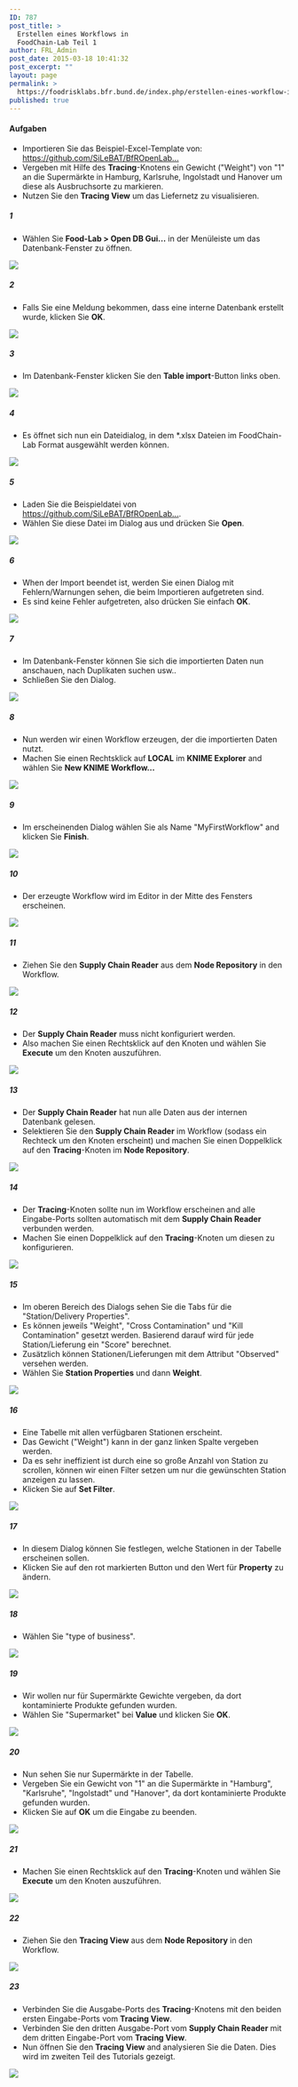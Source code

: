 ```yaml
---
ID: 787
post_title: >
  Erstellen eines Workflows in
  FoodChain-Lab Teil 1
author: FRL_Admin
post_date: 2015-03-18 10:41:32
post_excerpt: ""
layout: page
permalink: >
  https://foodrisklabs.bfr.bund.de/index.php/erstellen-eines-workflow-in-foodchain-lab-teil-1/
published: true
---
```

<h4>Aufgaben</h4>
<ul>
<li>Importieren Sie das Beispiel-Excel-Template von: <a href="https://github.com/SiLeBAT/BfROpenLabResources/raw/master/GitHubPages/documents/FCL_Example.xlsx" target="_blank">https://github.com/SiLeBAT/BfROpenLab...</a></li>
<li>Vergeben mit Hilfe des <b>Tracing</b>-Knotens ein Gewicht ("Weight") von "1" an die Supermärkte in Hamburg, Karlsruhe, Ingolstadt und Hanover um diese als Ausbruchsorte zu markieren.</li>
<li>Nutzen Sie den <b>Tracing View</b> um das Liefernetz zu visualisieren.</li>
</ul>
<h5>1</h5>
<ul>
<li>Wählen Sie <b>Food-Lab > Open DB Gui...</b> in der Menüleiste um das Datenbank-Fenster zu öffnen.</li>
</ul>
<a href="https://github.com/SiLeBAT/BfROpenLabResources/raw/master/GitHubPages/documents/foodchainlab_workflow_1/1.png"><img class="aligncenter size-full" src="https://github.com/SiLeBAT/BfROpenLabResources/raw/master/GitHubPages/documents/foodchainlab_workflow_1/1.png"/></a>
<h5>2</h5>
<ul>
<li>Falls Sie eine Meldung bekommen, dass eine interne Datenbank erstellt wurde, klicken Sie <b>OK</b>.</li>
</ul>
<a href="https://github.com/SiLeBAT/BfROpenLabResources/raw/master/GitHubPages/documents/foodchainlab_workflow_1/2.png"><img class="aligncenter size-full" src="https://github.com/SiLeBAT/BfROpenLabResources/raw/master/GitHubPages/documents/foodchainlab_workflow_1/2.png"/></a>
<h5>3</h5>
<ul>
<li>Im Datenbank-Fenster klicken Sie den <b>Table import</b>-Button links oben.</li>
</ul>
<a href="https://github.com/SiLeBAT/BfROpenLabResources/raw/master/GitHubPages/documents/foodchainlab_workflow_1/3.png"><img class="aligncenter size-full" src="https://github.com/SiLeBAT/BfROpenLabResources/raw/master/GitHubPages/documents/foodchainlab_workflow_1/3.png"/></a>
<h5>4</h5>
<ul>
<li>Es öffnet sich nun ein Dateidialog, in dem *.xlsx Dateien im FoodChain-Lab Format ausgewählt werden können.</li>
</ul>
<a href="https://github.com/SiLeBAT/BfROpenLabResources/raw/master/GitHubPages/documents/foodchainlab_workflow_1/4.png"><img class="aligncenter size-full" src="https://github.com/SiLeBAT/BfROpenLabResources/raw/master/GitHubPages/documents/foodchainlab_workflow_1/4.png"/></a>
<h5>5</h5>
<ul>
<li>Laden Sie die Beispieldatei von <a href="https://github.com/SiLeBAT/BfROpenLabResources/raw/master/GitHubPages/documents/FCL_Example.xlsx" target="_blank">https://github.com/SiLeBAT/BfROpenLab...</a>.</li>
<li>Wählen Sie diese Datei im Dialog aus und drücken Sie <b>Open</b>.</li>
</ul>
<a href="https://github.com/SiLeBAT/BfROpenLabResources/raw/master/GitHubPages/documents/foodchainlab_workflow_1/5.png"><img class="aligncenter size-full" src="https://github.com/SiLeBAT/BfROpenLabResources/raw/master/GitHubPages/documents/foodchainlab_workflow_1/5.png"/></a>
<h5>6</h5>
<ul>
<li>When der Import beendet ist, werden Sie einen Dialog mit Fehlern/Warnungen sehen, die beim Importieren aufgetreten sind.</li>
<li>Es sind keine Fehler aufgetreten, also drücken Sie einfach <b>OK</b>.</li>
</ul>
<a href="https://github.com/SiLeBAT/BfROpenLabResources/raw/master/GitHubPages/documents/foodchainlab_workflow_1/6.png"><img class="aligncenter size-full" src="https://github.com/SiLeBAT/BfROpenLabResources/raw/master/GitHubPages/documents/foodchainlab_workflow_1/6.png"/></a>
<h5>7</h5>
<ul>
<li>Im Datenbank-Fenster können Sie sich die importierten Daten nun anschauen, nach Duplikaten suchen usw..</li>
<li>Schließen Sie den Dialog.</li>
</ul>
<a href="https://github.com/SiLeBAT/BfROpenLabResources/raw/master/GitHubPages/documents/foodchainlab_workflow_1/7.png"><img class="aligncenter size-full" src="https://github.com/SiLeBAT/BfROpenLabResources/raw/master/GitHubPages/documents/foodchainlab_workflow_1/7.png"/></a>
<h5>8</h5>
<ul>
<li>Nun werden wir einen Workflow erzeugen, der die importierten Daten nutzt.</li>
<li>Machen Sie einen Rechtsklick auf <b>LOCAL</b> im <b>KNIME Explorer</b> and wählen Sie <b>New KNIME Workflow...</b></li>
</ul>
<a href="https://github.com/SiLeBAT/BfROpenLabResources/raw/master/GitHubPages/documents/foodchainlab_workflow_1/8.png"><img class="aligncenter size-full" src="https://github.com/SiLeBAT/BfROpenLabResources/raw/master/GitHubPages/documents/foodchainlab_workflow_1/8.png"/></a>
<h5>9</h5>
<ul>
<li>Im erscheinenden Dialog wählen Sie als Name "MyFirstWorkflow" and klicken Sie <b>Finish</b>.</li>
</ul>
<a href="https://github.com/SiLeBAT/BfROpenLabResources/raw/master/GitHubPages/documents/foodchainlab_workflow_1/9.png"><img class="aligncenter size-full" src="https://github.com/SiLeBAT/BfROpenLabResources/raw/master/GitHubPages/documents/foodchainlab_workflow_1/9.png"/></a>
<h5>10</h5>
<ul>
<li>Der erzeugte Workflow wird im Editor in der Mitte des Fensters erscheinen.</li>
</ul>
<a href="https://github.com/SiLeBAT/BfROpenLabResources/raw/master/GitHubPages/documents/foodchainlab_workflow_1/10.png"><img class="aligncenter size-full" src="https://github.com/SiLeBAT/BfROpenLabResources/raw/master/GitHubPages/documents/foodchainlab_workflow_1/10.png"/></a>
<h5>11</h5>
<ul>
<li>Ziehen Sie den <b>Supply Chain Reader</b> aus dem <b>Node Repository</b> in den Workflow.</li>
</ul>
<a href="https://github.com/SiLeBAT/BfROpenLabResources/raw/master/GitHubPages/documents/foodchainlab_workflow_1/11.png"><img class="aligncenter size-full" src="https://github.com/SiLeBAT/BfROpenLabResources/raw/master/GitHubPages/documents/foodchainlab_workflow_1/11.png"/></a>
<h5>12</h5>
<ul>
<li>Der <b>Supply Chain Reader</b> muss nicht konfiguriert werden.</li>
<li>Also machen Sie einen Rechtsklick auf den Knoten und wählen Sie <b>Execute</b> um den Knoten auszuführen.</li>
</ul>
<a href="https://github.com/SiLeBAT/BfROpenLabResources/raw/master/GitHubPages/documents/foodchainlab_workflow_1/12.png"><img class="aligncenter size-full" src="https://github.com/SiLeBAT/BfROpenLabResources/raw/master/GitHubPages/documents/foodchainlab_workflow_1/12.png"/></a>
<h5>13</h5>
<ul>
<li>Der <b>Supply Chain Reader</b> hat nun alle Daten aus der internen Datenbank gelesen.</li>
<li>Selektieren Sie den <b>Supply Chain Reader</b> im Workflow (sodass ein Rechteck um den Knoten erscheint) und machen Sie einen Doppelklick auf den <b>Tracing</b>-Knoten im <b>Node Repository</b>.</li>
</ul>
<a href="https://github.com/SiLeBAT/BfROpenLabResources/raw/master/GitHubPages/documents/foodchainlab_workflow_1/13.png"><img class="aligncenter size-full" src="https://github.com/SiLeBAT/BfROpenLabResources/raw/master/GitHubPages/documents/foodchainlab_workflow_1/13.png"/></a>
<h5>14</h5>
<ul>
<li>Der <b>Tracing</b>-Knoten sollte nun im Workflow erscheinen and alle Eingabe-Ports sollten automatisch mit dem <b>Supply Chain Reader</b> verbunden werden.</li>
<li>Machen Sie einen Doppelklick auf den <b>Tracing</b>-Knoten um diesen zu konfigurieren.</li>
</ul>
<a href="https://github.com/SiLeBAT/BfROpenLabResources/raw/master/GitHubPages/documents/foodchainlab_workflow_1/14.png"><img class="aligncenter size-full" src="https://github.com/SiLeBAT/BfROpenLabResources/raw/master/GitHubPages/documents/foodchainlab_workflow_1/14.png"/></a>
<h5>15</h5>
<ul>
<li>Im oberen Bereich des Dialogs sehen Sie die Tabs für die "Station/Delivery Properties".</li>
<li>Es können jeweils "Weight", "Cross Contamination" und "Kill Contamination" gesetzt werden. Basierend darauf wird für jede Station/Lieferung ein "Score" berechnet.</li>
<li>Zusätzlich können Stationen/Lieferungen mit dem Attribut "Observed" versehen werden.</li>
<li>Wählen Sie <b>Station Properties</b> und dann <b>Weight</b>.</li>
</ul>
<a href="https://github.com/SiLeBAT/BfROpenLabResources/raw/master/GitHubPages/documents/foodchainlab_workflow_1/15.png"><img class="aligncenter size-full" src="https://github.com/SiLeBAT/BfROpenLabResources/raw/master/GitHubPages/documents/foodchainlab_workflow_1/15.png"/></a>
<h5>16</h5>
<ul>
<li>Eine Tabelle mit allen verfügbaren Stationen erscheint.</li>
<li>Das Gewicht ("Weight") kann in der ganz linken Spalte vergeben werden.</li>
<li>Da es sehr ineffizient ist durch eine so große Anzahl von Station zu scrollen, können wir einen Filter setzen um nur die gewünschten Station anzeigen zu lassen.</li>
<li>Klicken Sie auf <b>Set Filter</b>.</li>
</ul>
<a href="https://github.com/SiLeBAT/BfROpenLabResources/raw/master/GitHubPages/documents/foodchainlab_workflow_1/16.png"><img class="aligncenter size-full" src="https://github.com/SiLeBAT/BfROpenLabResources/raw/master/GitHubPages/documents/foodchainlab_workflow_1/16.png"/></a>
<h5>17</h5>
<ul>
<li>In diesem Dialog können Sie festlegen, welche Stationen in der Tabelle erscheinen sollen.</li>
<li>Klicken Sie auf den rot markierten Button und den Wert für <b>Property</b> zu ändern.</li>
</ul>
<a href="https://github.com/SiLeBAT/BfROpenLabResources/raw/master/GitHubPages/documents/foodchainlab_workflow_1/17.png"><img class="aligncenter size-full" src="https://github.com/SiLeBAT/BfROpenLabResources/raw/master/GitHubPages/documents/foodchainlab_workflow_1/17.png"/></a>
<h5>18</h5>
<ul>
<li>Wählen Sie "type of business".</li>
</ul>
<a href="https://github.com/SiLeBAT/BfROpenLabResources/raw/master/GitHubPages/documents/foodchainlab_workflow_1/18.png"><img class="aligncenter size-full" src="https://github.com/SiLeBAT/BfROpenLabResources/raw/master/GitHubPages/documents/foodchainlab_workflow_1/18.png"/></a>
<h5>19</h5>
<ul>
<li>Wir wollen nur für Supermärkte Gewichte vergeben, da dort kontaminierte Produkte gefunden wurden.</li>
<li>Wählen Sie "Supermarket" bei <b>Value</b> und klicken Sie <b>OK</b>.</li>
</ul>
<a href="https://github.com/SiLeBAT/BfROpenLabResources/raw/master/GitHubPages/documents/foodchainlab_workflow_1/19.png"><img class="aligncenter size-full" src="https://github.com/SiLeBAT/BfROpenLabResources/raw/master/GitHubPages/documents/foodchainlab_workflow_1/19.png"/></a>
<h5>20</h5>
<ul>
<li>Nun sehen Sie nur Supermärkte in der Tabelle.</li>
<li>Vergeben Sie ein Gewicht von "1" an die Supermärkte in "Hamburg", "Karlsruhe", "Ingolstadt" und "Hanover", da dort kontaminierte Produkte gefunden wurden.</li>
<li>Klicken Sie auf <b>OK</b> um die Eingabe zu beenden.</li>
</ul>
<a href="https://github.com/SiLeBAT/BfROpenLabResources/raw/master/GitHubPages/documents/foodchainlab_workflow_1/20.png"><img class="aligncenter size-full" src="https://github.com/SiLeBAT/BfROpenLabResources/raw/master/GitHubPages/documents/foodchainlab_workflow_1/20.png"/></a>
<h5>21</h5>
<ul>
<li>Machen Sie einen Rechtsklick auf den <b>Tracing</b>-Knoten und wählen Sie <b>Execute</b> um den Knoten auszuführen.</li>
</ul>
<a href="https://github.com/SiLeBAT/BfROpenLabResources/raw/master/GitHubPages/documents/foodchainlab_workflow_1/21.png"><img class="aligncenter size-full" src="https://github.com/SiLeBAT/BfROpenLabResources/raw/master/GitHubPages/documents/foodchainlab_workflow_1/21.png"/></a>
<h5>22</h5>
<ul>
<li>Ziehen Sie den <b>Tracing View</b> aus dem <b>Node Repository</b> in den Workflow.</li>
</ul>
<a href="https://github.com/SiLeBAT/BfROpenLabResources/raw/master/GitHubPages/documents/foodchainlab_workflow_1/22.png"><img class="aligncenter size-full" src="https://github.com/SiLeBAT/BfROpenLabResources/raw/master/GitHubPages/documents/foodchainlab_workflow_1/22.png"/></a>
<h5>23</h5>
<ul>
<li>Verbinden Sie die Ausgabe-Ports des <b>Tracing</b>-Knotens mit den beiden ersten Eingabe-Ports vom <b>Tracing View</b>.</li>
<li>Verbinden Sie den dritten Ausgabe-Port vom <b>Supply Chain Reader</b> mit dem dritten Eingabe-Port vom <b>Tracing View</b>.</li>
<li>Nun öffnen Sie den <b>Tracing View</b> and analysieren Sie die Daten. Dies wird im zweiten Teil des Tutorials gezeigt.</li>
</ul>
<a href="https://github.com/SiLeBAT/BfROpenLabResources/raw/master/GitHubPages/documents/foodchainlab_workflow_1/23.png"><img class="aligncenter size-full" src="https://github.com/SiLeBAT/BfROpenLabResources/raw/master/GitHubPages/documents/foodchainlab_workflow_1/23.png"/></a>